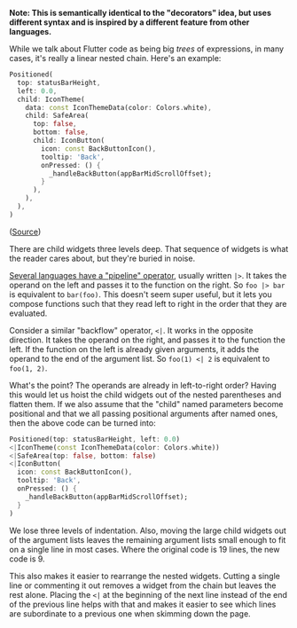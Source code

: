 **Note: This is semantically identical to the "decorators" idea, but uses
different syntax and is inspired by a different feature from other languages.**

While we talk about Flutter code as being big *trees* of expressions, in many
cases, it's really a linear nested chain. Here's an example:

```dart
Positioned(
  top: statusBarHeight,
  left: 0.0,
  child: IconTheme(
    data: const IconThemeData(color: Colors.white),
    child: SafeArea(
      top: false,
      bottom: false,
      child: IconButton(
        icon: const BackButtonIcon(),
        tooltip: 'Back',
        onPressed: () {
          _handleBackButton(appBarMidScrollOffset);
        }
      ),
    ),
  ),
)
```

([Source](https://github.com/flutter/flutter/blob/master/examples/flutter_gallery/lib/demo/animation/home.dart#L607-L624))

There are child widgets three levels deep. That sequence of widgets is what the
reader cares about, but they're buried in noise.

[Several languages have a "pipeline" operator][pipeline], usually written `|>`.
It takes the operand on the left and passes it to the function on the right. So
`foo |> bar` is equivalent to `bar(foo)`. This doesn't seem super useful, but it
lets you compose functions such that they read left to right in the order that
they are evaluated.

[pipeline]: https://github.com/tc39/proposal-pipeline-operator

Consider a similar "backflow" operator, `<|`. It works in the opposite
direction. It takes the operand on the right, and passes it to the function the
left. If the function on the left is already given arguments, it adds the
operand to the end of the argument list. So `foo(1) <| 2` is equivalent to
`foo(1, 2)`.

What's the point? The operands are already in left-to-right order? Having this
would let us hoist the child widgets out of the nested parentheses and flatten
them. If we also assume that the "child" named parameters become positional and
that we all passing positional arguments after named ones, then the above code
can be turned into:

```dart
Positioned(top: statusBarHeight, left: 0.0)
<|IconTheme(const IconThemeData(color: Colors.white))
<|SafeArea(top: false, bottom: false)
<|IconButton(
  icon: const BackButtonIcon(),
  tooltip: 'Back',
  onPressed: () {
    _handleBackButton(appBarMidScrollOffset);
  }
)
```

We lose three levels of indentation. Also, moving the large child widgets out of
the argument lists leaves the remaining argument lists small enough to fit on a
single line in most cases. Where the original code is 19 lines, the new code is
9.

This also makes it easier to rearrange the nested widgets. Cutting a single line
or commenting it out removes a widget from the chain but leaves the rest alone.
Placing the `<|` at the beginning of the next line instead of the end of the
previous line helps with that and makes it easier to see which lines are
subordinate to a previous one when skimming down the page.
